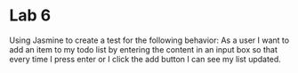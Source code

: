 Lab 6
======
Using Jasmine to create a test for the following behavior: As a user I want to add an item to my todo list by entering the content in an input box so that every time I press enter or I click the add button I can see my list updated.
